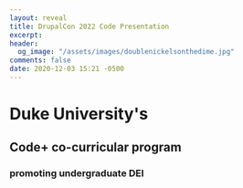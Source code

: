 ```yaml
---
layout: reveal
title: DrupalCon 2022 Code Presentation
excerpt:
header:
  og_image: "/assets/images/doublenickelsonthedime.jpg"
comments: false
date: 2020-12-03 15:21 -0500
--- 
```


# Duke University's 
## Code+ co-curricular program 
### promoting undergraduate DEI


